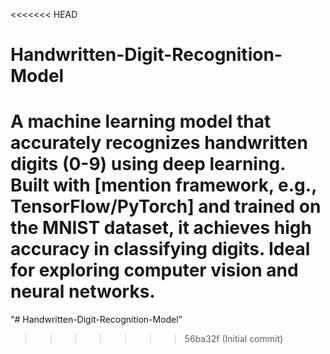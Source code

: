 <<<<<<< HEAD
# Handwritten-Digit-Recognition-Model
A machine learning model that accurately recognizes handwritten digits (0-9) using deep learning. Built with [mention framework, e.g., TensorFlow/PyTorch] and trained on the MNIST dataset, it achieves high accuracy in classifying digits. Ideal for exploring computer vision and neural networks.
=======
"# Handwritten-Digit-Recognition-Model" 
>>>>>>> 56ba32f (Initial commit)
